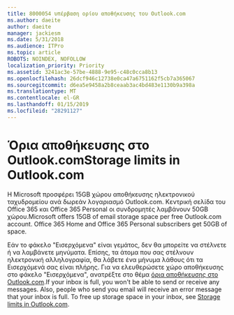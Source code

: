 ```yaml
---
title: 8000054 υπέρβαση ορίου αποθήκευσης του Outlook.com
ms.author: daeite
author: daeite
manager: jackiesm
ms.date: 5/31/2018
ms.audience: ITPro
ms.topic: article
ROBOTS: NOINDEX, NOFOLLOW
localization_priority: Priority
ms.assetid: 3241ac3e-57be-4888-9e95-c48c0cca8b13
ms.openlocfilehash: 26dcf946c12738e0ca47a6751162f5cb7a365067
ms.sourcegitcommit: d6ea5e9458a2b8ceaab3ac4bd483e1130b9a398a
ms.translationtype: MT
ms.contentlocale: el-GR
ms.lasthandoff: 01/15/2019
ms.locfileid: "28291127"
---
```

# <a name="storage-limits-in-outlookcom"></a><span data-ttu-id="7f2e3-102">Όρια αποθήκευσης στο Outlook.com</span><span class="sxs-lookup"><span data-stu-id="7f2e3-102">Storage limits in Outlook.com</span></span>

<span data-ttu-id="7f2e3-p101">Η Microsoft προσφέρει 15GB χώρου αποθήκευσης ηλεκτρονικού ταχυδρομείου ανά δωρεάν λογαριασμό Outlook.com. Κεντρική σελίδα του Office 365 και Office 365 Personal οι συνδρομητές λαμβάνουν 50GB χώρου.</span><span class="sxs-lookup"><span data-stu-id="7f2e3-p101">Microsoft offers 15GB of email storage space per free Outlook.com account. Office 365 Home and Office 365 Personal subscribers get 50GB of space.</span></span>
  
<span data-ttu-id="7f2e3-p102">Εάν το φάκελο "Εισερχόμενα" είναι γεμάτος, δεν θα μπορείτε να στέλνετε ή να λαμβάνετε μηνύματα. Επίσης, τα άτομα που σας στέλνουν ηλεκτρονική αλληλογραφία, θα λάβετε ένα μήνυμα λάθους ότι τα Εισερχόμενά σας είναι πλήρης. Για να ελευθερώσετε χώρο αποθήκευσης στο φάκελο "Εισερχόμενα", ανατρέξτε στο θέμα [όρια αποθήκευσης στο Outlook.com](https://go.microsoft.com/fwlink/p/?linkid=2001900&amp;clcid=0x409).</span><span class="sxs-lookup"><span data-stu-id="7f2e3-p102">If your inbox is full, you won't be able to send or receive any messages. Also, people who send you email will receive an error message that your inbox is full. To free up storage space in your inbox, see [Storage limits in Outlook.com](https://go.microsoft.com/fwlink/p/?linkid=2001900&amp;clcid=0x409).</span></span>
  

